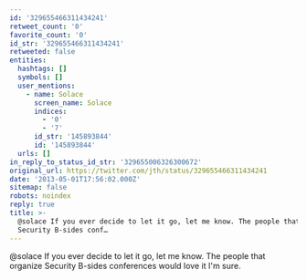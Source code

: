 ```yaml
---
id: '329655466311434241'
retweet_count: '0'
favorite_count: '0'
id_str: '329655466311434241'
retweeted: false
entities:
  hashtags: []
  symbols: []
  user_mentions:
    - name: Solace
      screen_name: Solace
      indices:
        - '0'
        - '7'
      id_str: '145893844'
      id: '145893844'
  urls: []
in_reply_to_status_id_str: '329655006326300672'
original_url: https://twitter.com/jth/status/329655466311434241
date: '2013-05-01T17:56:02.000Z'
sitemap: false
robots: noindex
reply: true
title: >-
  @solace If you ever decide to let it go, let me know. The people that organize
  Security B-sides conf…
---
```


@solace If you ever decide to let it go, let me know. The people that organize Security B-sides conferences would love it I'm sure.